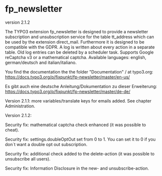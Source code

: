 # fp_newsletter

version 2.1.2

The TYPO3 extension fp_newsletter is designed to provide a newsletter subscription and unsubscription service for the table tt_address which can be used
by the extension direct_mail. Furthermore it is designed to be compatible with the GDPR. A log is written about every action in a separate table.
Old log entries can be deleted by a scheduler task.
Supports Google reCaptcha v3 or a mathematical captcha.
Available languages: english, german/deutsch and italian/italiano.

You find the documentation the the folder "Documentation" / at typo3.org:
https://docs.typo3.org/p/fixpunkt/fp-newsletter/master/en-us/

Es gibt auch eine deutsche Anleitung/Dokumentation zu dieser Erweiterung:
https://docs.typo3.org/p/fixpunkt/fp-newsletter/master/de-de/

Version 2.1.1: more variables/translate keys for emails added. See chapter Administration.

Version 2.1.2:

Security fix: mathematical captcha check enhanced (it was possible to cheat).

Security fix: settings.doubleOptOut set from 0 to 1. You can set it to 0 if you don´t want a double opt out subscription.

Security fix: additional check added to the delete-action (it was possible to unsubscribe all users).

Security fix: Information Disclosure in the  new- and unsubscribe-action.